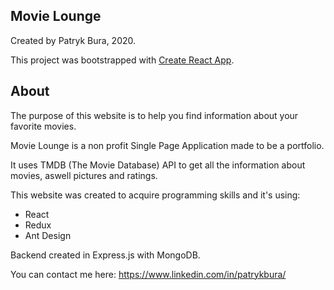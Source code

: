 ## Movie Lounge

Created by Patryk Bura, 2020.

This project was bootstrapped with [Create React App](https://github.com/facebook/create-react-app).

## About

The purpose of this website is to help you find information about your favorite movies.

Movie Lounge is a non profit Single Page Application made to be a portfolio.

It uses TMDB (The Movie Database) API to get all the information about movies, aswell pictures and ratings.

This website was created to acquire programming skills and it's using:
*  React
*  Redux
*  Ant Design
	
Backend created in Express.js with MongoDB.

You can contact me here: https://www.linkedin.com/in/patrykbura/